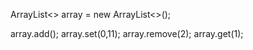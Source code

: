 ArrayList<> array = new ArrayList<>();

array.add();
array.set(0,11);
array.remove(2);
array.get(1);